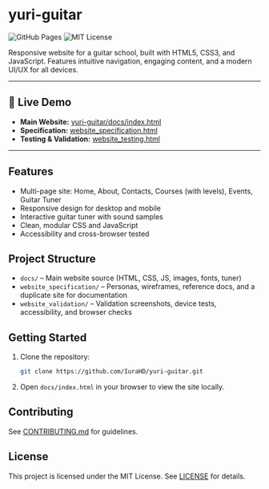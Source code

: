 
# yuri-guitar

![GitHub Pages](https://img.shields.io/badge/GitHub%20Pages-Live-brightgreen?logo=github)
![MIT License](https://img.shields.io/badge/license-MIT-blue.svg)

Responsive website for a guitar school, built with HTML5, CSS3, and JavaScript. Features intuitive navigation, engaging content, and a modern UI/UX for all devices.

---

## 🚀 Live Demo

- **Main Website:** [yuri-guitar/docs/index.html](https://iurahd.github.io/yuri-guitar/docs/index.html)
- **Specification:** [website_specification.html](https://iurahd.github.io/yuri-guitar/website_specification/website_specification.html)
- **Testing & Validation:** [website_testing.html](https://iurahd.github.io/yuri-guitar/website_specification/website_validation/website_testing.html)

---

## Features

- Multi-page site: Home, About, Contacts, Courses (with levels), Events, Guitar Tuner
- Responsive design for desktop and mobile
- Interactive guitar tuner with sound samples
- Clean, modular CSS and JavaScript
- Accessibility and cross-browser tested

## Project Structure

- `docs/` – Main website source (HTML, CSS, JS, images, fonts, tuner)
- `website_specification/` – Personas, wireframes, reference docs, and a duplicate site for documentation
- `website_validation/` – Validation screenshots, device tests, accessibility, and browser checks

## Getting Started

1. Clone the repository:
   ```sh
   git clone https://github.com/IuraHD/yuri-guitar.git
   ```
2. Open `docs/index.html` in your browser to view the site locally.

## Contributing

See [CONTRIBUTING.md](CONTRIBUTING.md) for guidelines.

## License

This project is licensed under the MIT License. See [LICENSE](LICENSE) for details.
